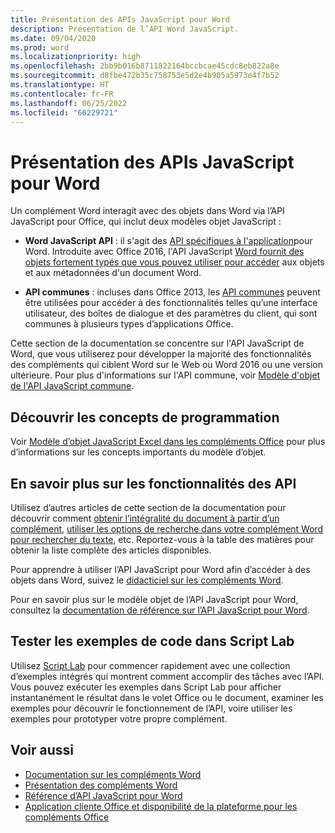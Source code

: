 ```yaml
---
title: Présentation des APIs JavaScript pour Word
description: Présentation de l’API Word JavaScript.
ms.date: 09/04/2020
ms.prod: word
ms.localizationpriority: high
ms.openlocfilehash: 2bb9b016b8711822164bccbcae45cdc8eb822a8e
ms.sourcegitcommit: d8fbe472b35c758753e5d2e4b905a5973e4f7b52
ms.translationtype: HT
ms.contentlocale: fr-FR
ms.lasthandoff: 06/25/2022
ms.locfileid: "66229721"
---
```

# <a name="word-javascript-api-overview"></a>Présentation des APIs JavaScript pour Word

Un complément Word interagit avec des objets dans Word via l’API JavaScript pour Office, qui inclut deux modèles objet JavaScript :

*  **Word JavaScript API** : il s'agit des [API spécifiques à l'application](../../develop/application-specific-api-model.md)pour Word. Introduite avec Office 2016, l'API JavaScript [Word fournit des objets fortement typés que vous pouvez utiliser pour accéder](/javascript/api/word) aux objets et aux métadonnées d'un document Word.

* **API communes** : incluses dans Office 2013, les [API communes](/javascript/api/office) peuvent être utilisées pour accéder à des fonctionnalités telles qu’une interface utilisateur, des boîtes de dialogue et des paramètres du client, qui sont communes à plusieurs types d’applications Office.

Cette section de la documentation se concentre sur l'API JavaScript de Word, que vous utiliserez pour développer la majorité des fonctionnalités des compléments qui ciblent Word sur le Web ou Word 2016 ou une version ultérieure. Pour plus d'informations sur l'API commune, voir [Modèle d'objet de l'API JavaScript commune](../../develop/office-javascript-api-object-model.md).

## <a name="learn-programming-concepts"></a>Découvrir les concepts de programmation

Voir [Modèle d’objet JavaScript Excel dans les compléments Office](../../word/word-add-ins-core-concepts.md) pour plus d’informations sur les concepts importants du modèle d’objet.

## <a name="learn-about-api-capabilities"></a>En savoir plus sur les fonctionnalités des API

Utilisez d’autres articles de cette section de la documentation pour découvrir comment [obtenir l’intégralité du document à partir d’un complément](../../word/get-the-whole-document-from-an-add-in-for-word.md), [utiliser les options de recherche dans votre complément Word pour rechercher du texte](../../word/search-option-guidance.md), etc. Reportez-vous à la table des matières pour obtenir la liste complète des articles disponibles.

Pour apprendre à utiliser l’API JavaScript pour Word afin d’accéder à des objets dans Word, suivez le [didacticiel sur les compléments Word](../../tutorials/word-tutorial.md).

Pour en savoir plus sur le modèle objet de l’API JavaScript pour Word, consultez la [documentation de référence sur l’API JavaScript pour Word](/javascript/api/word).

## <a name="try-out-code-samples-in-script-lab"></a>Tester les exemples de code dans Script Lab

Utilisez [Script Lab](../../overview/explore-with-script-lab.md) pour commencer rapidement avec une collection d’exemples intégrés qui montrent comment accomplir des tâches avec l’API. Vous pouvez exécuter les exemples dans Script Lab pour afficher instantanément le résultat dans le volet Office ou le document, examiner les exemples pour découvrir le fonctionnement de l’API, voire utiliser les exemples pour prototyper votre propre complément.

## <a name="see-also"></a>Voir aussi

* [Documentation sur les compléments Word](../../word/index.yml)
* [Présentation des compléments Word](../../word/word-add-ins-programming-overview.md)
* [Référence d’API JavaScript pour Word](/javascript/api/word)
* [Application cliente Office et disponibilité de la plateforme pour les compléments Office](/javascript/api/requirement-sets)

